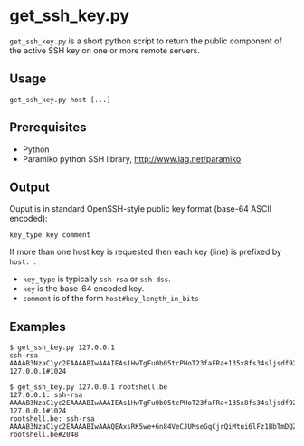 
# get_ssh_key.py

`get_ssh_key.py` is a short python script to return the public
component of the active SSH key on one or more remote servers.

## Usage

    get_ssh_key.py host [...]

## Prerequisites

 * Python
 * Paramiko python SSH library, http://www.lag.net/paramiko

## Output

Ouput is in standard OpenSSH-style public key format (base-64 ASCII
encoded):

    key_type key comment

If more than one host key is requested then each key (line) is prefixed
by `host: `.

 * `key_type` is typically `ssh-rsa` or `ssh-dss`.
 * `key` is the base-64 encoded key.
 * `comment` is of the form `host#key_length_in_bits`

## Examples

    $ get_ssh_key.py 127.0.0.1
    ssh-rsa AAAAB3NzaC1yc2EAAAABIwAAAIEAs1HwTgFu0b05tcPHoT23faFRa+135x8fs34sljsdf9234jtCb4KvFb6uGIeyUjXSBAManMQ4p/A9bKqTxLru0lATJshKm4mfL+/odYSmxjBDKcccevoIWAwe8CuR5y0Io/W/oj+HVlY4q7RSqce1gH2zDmpxACNkSsTfxlzi0yM= 127.0.0.1#1024

    $ get_ssh_key.py 127.0.0.1 rootshell.be 
    127.0.0.1: ssh-rsa AAAAB3NzaC1yc2EAAAABIwAAAIEAs1HwTgFu0b05tcPHoT23faFRa+135x8fs34sljsdf9234jtCb4KvFb6uGIeyUjXSBAManMQ4p/A9bKqTxLru0lATJshKm4mfL+/odYSmxjBDKcccevoIWAwe8CuR5y0Io/W/oj+HVlY4q7RSqce1gH2zDmpxACNkSsTfxlzi0yM= 127.0.0.1#1024
    rootshell.be: ssh-rsa AAAAB3NzaC1yc2EAAAABIwAAAQEAxsRK5we+6n84VeCJUMseGqCjrQiMtui6lFz1BbTmDQZT3Btg057zVRn7JMYrA5zF7O2t0bnjjg8eQwDvj0UMgh/KMOpZY0oMYIxgBgjgVEMw57wqnbDUUlfhtsWgjPQ2FSHXARwNv1J6288VA5P9oJc47pKIcs15L27pW0D0iR8u86FeMARjAeACDae+IDY7dWKlj12G7FrGOpGjKhUDDwkpEfrJ4IuYJP0zCgmZbNZSlqN59F0DdfZVkRYdT/DRMJD40OEzTtiBJKT9W9v+Zz/QIYU//PXTTSiw44fX0pfF070z7im43e6e6D36Fc+rmOW6aidvShqV+oixQB7ICQ== rootshell.be#2048

